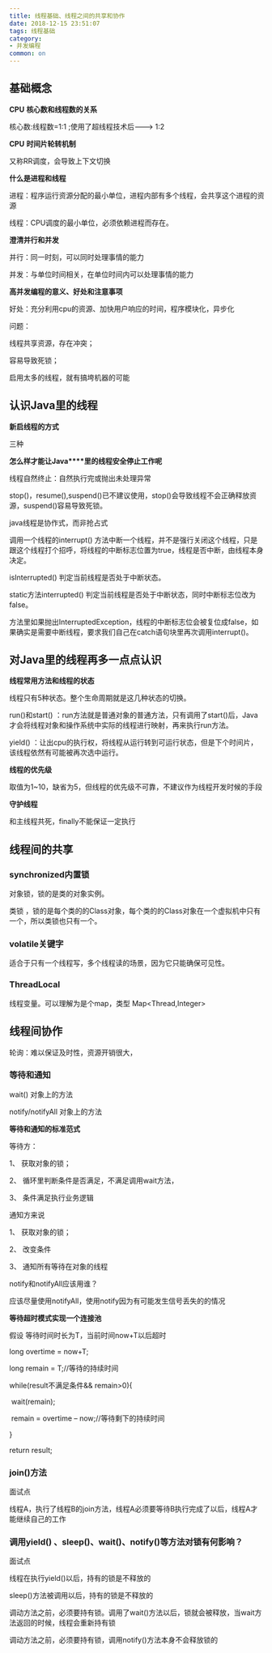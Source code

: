 ```yaml
---
title: 线程基础、线程之间的共享和协作
date: 2018-12-15 23:51:07
tags: 线程基础
category: 
- 并发编程
common: on
---
```


## 基础概念

**CPU** **核心数和线程数的关系**

核心数:线程数=1:1  ;使用了超线程技术后---> 1:2

 

**CPU** **时间片轮转机制**

又称RR调度，会导致上下文切换

 

**什么是进程和线程**

进程：程序运行资源分配的最小单位，进程内部有多个线程，会共享这个进程的资源

线程：CPU调度的最小单位，必须依赖进程而存在。

 

**澄清并行和并发**

并行：同一时刻，可以同时处理事情的能力

并发：与单位时间相关，在单位时间内可以处理事情的能力

 

**高并发编程的意义、好处和注意事项**

好处：充分利用cpu的资源、加快用户响应的时间，程序模块化，异步化

问题：

线程共享资源，存在冲突；

容易导致死锁；

启用太多的线程，就有搞垮机器的可能

## 认识Java里的线程

**新启线程的方式**

三种

**怎么样才能让Java****里的线程安全停止工作呢**

线程自然终止：自然执行完或抛出未处理异常

stop()，resume(),suspend()已不建议使用，stop()会导致线程不会正确释放资源，suspend()容易导致死锁。

java线程是协作式，而非抢占式

调用一个线程的interrupt() 方法中断一个线程，并不是强行关闭这个线程，只是跟这个线程打个招呼，将线程的中断标志位置为true，线程是否中断，由线程本身决定。

isInterrupted() 判定当前线程是否处于中断状态。

static方法interrupted() 判定当前线程是否处于中断状态，同时中断标志位改为false。

方法里如果抛出InterruptedException，线程的中断标志位会被复位成false，如果确实是需要中断线程，要求我们自己在catch语句块里再次调用interrupt()。

## 对Java里的线程再多一点点认识

**线程常用方法和线程的状态**

线程只有5种状态。整个生命周期就是这几种状态的切换。

run()和start() ：run方法就是普通对象的普通方法，只有调用了start()后，Java才会将线程对象和操作系统中实际的线程进行映射，再来执行run方法。

yield() ：让出cpu的执行权，将线程从运行转到可运行状态，但是下个时间片，该线程依然有可能被再次选中运行。

**线程的优先级**

取值为1~10，缺省为5，但线程的优先级不可靠，不建议作为线程开发时候的手段

**守护线程**

和主线程共死，finally不能保证一定执行

## 线程间的共享

### synchronized内置锁

对象锁，锁的是类的对象实例。

类锁 ，锁的是每个类的的Class对象，每个类的的Class对象在一个虚拟机中只有一个，所以类锁也只有一个。

### volatile关键字

适合于只有一个线程写，多个线程读的场景，因为它只能确保可见性。

### ThreadLocal

线程变量。可以理解为是个map，类型 Map<Thread,Integer>

## 线程间协作

轮询：难以保证及时性，资源开销很大，

### 等待和通知

wait()    对象上的方法

 

notify/notifyAll  对象上的方法

 

**等待和通知的标准范式**

等待方：

1、 获取对象的锁；

2、 循环里判断条件是否满足，不满足调用wait方法，

3、 条件满足执行业务逻辑

通知方来说

1、 获取对象的锁；

2、 改变条件

3、 通知所有等待在对象的线程

 

 

notify和notifyAll应该用谁？

应该尽量使用notifyAll，使用notify因为有可能发生信号丢失的的情况

**等待超时模式实现一个连接池**

假设  等待时间时长为T，当前时间now+T以后超时

 

long  overtime = now+T;

long remain = T;//等待的持续时间

while(result不满足条件&& remain>0){

​       wait(remain);

​       remain = overtime – now;//等待剩下的持续时间

}

return result;

### join()方法

面试点

线程A，执行了线程B的join方法，线程A必须要等待B执行完成了以后，线程A才能继续自己的工作

### 调用yield() 、sleep()、wait()、notify()等方法对锁有何影响？ 

面试点

线程在执行yield()以后，持有的锁是不释放的

sleep()方法被调用以后，持有的锁是不释放的

调动方法之前，必须要持有锁。调用了wait()方法以后，锁就会被释放，当wait方法返回的时候，线程会重新持有锁

调动方法之前，必须要持有锁，调用notify()方法本身不会释放锁的

 

